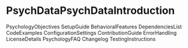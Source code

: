 # PsychDataPsychDataIntroduction
PsychologyObjectives
SetupGuide
BehavioralFeatures
DependenciesList
CodeExamples
ConfigurationSettings
ContributionGuide
ErrorHandling
LicenseDetails
PsychologyFAQ
Changelog
TestingInstructions

